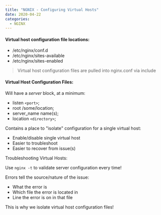 ```yaml
---
title: "NGNIX - Configuring Virtual Hosts"
date: 2020-04-22
categories:
  - NGINX
---
```


#### Virtual host configuration file locations:
  - /etc/nginx/conf.d
  - /etc/nginx/sites-available
  - /etc/nginx/sites-enabled

> Virtual host configuration files are pulled into nginx.conf via include

#### Virtual Host Configuration Files:
Will have a *server* block, at a minimum:

- listen ``<port>``;
- root /some/location;
- server_name name(s);
- location ``<directory>``;

Contains a place to "isolate" configuration for a single virtual host:

- Enable/disable single virtual host
- Easier to troubleshoot
- Easier to recover from issue(s)

Troubleshooting Virtual Hosts:

Use ``nginx -t`` to validate server configuration every time!

Errors tell the source/nature of the issue:

- What the error is
- Which file the error is located in
- Line the error is on in that file

This is why we isolate virtual host configuration files!
